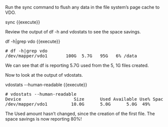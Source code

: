 Run the sync command to flush any data in the file system’s page cache 
to VDO.

sync {{execute}}

Review the output of df -h and vdostats to see the space savings.          

df -h|grep vdo {{execute}}

<pre class="file">
# df -h|grep vdo
/dev/mapper/vdo1       100G  5.7G   95G   6% /data
</pre>

We can see that df is reporting 5.7G used from the 5, 1G files created.

Now to look at the output of vdostats.

vdostats --human-readable {{execute}}

<pre class="file">
# vdostats --human-readable
Device                    Size      Used Available Use% Space saving%
/dev/mapper/vdo1         10.0G      5.0G      5.0G  49%           80%
</pre>

The Used amount hasn’t changed, since the creation of the first file.
The space savings is now reporting 80%!  

